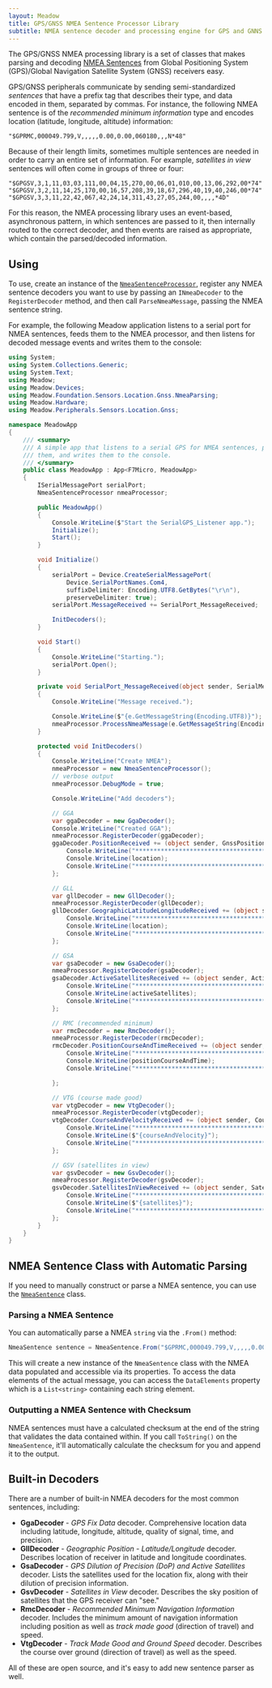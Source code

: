 ```yaml
---
layout: Meadow
title: GPS/GNSS NMEA Sentence Processor Library
subtitle: NMEA sentence decoder and processing engine for GPS and GNNS systems.
---
```


The GPS/GNSS NMEA processing library is a set of classes that makes parsing and decoding [NMEA Sentences](https://gpsd.gitlab.io/gpsd/NMEA.html) from Global Positioning System (GPS)/Global Navigation Satellite System (GNSS) receivers easy.

GPS/GNSS peripherals communicate by sending semi-standardized _sentences_ that have a prefix tag that describes their type, and data encoded in them, separated by commas. For instance, the following NMEA sentence is of the _recommended minimum information_ type and encodes location (latitude, longitude, altitude) information:

```
"$GPRMC,000049.799,V,,,,,0.00,0.00,060180,,,N*48"
```

Because of their length limits, sometimes multiple sentences are needed in order to carry an entire set of information. For example, _satellites in view_ sentences will often come in groups of three or four:

```
"$GPGSV,3,1,11,03,03,111,00,04,15,270,00,06,01,010,00,13,06,292,00*74"
"$GPGSV,3,2,11,14,25,170,00,16,57,208,39,18,67,296,40,19,40,246,00*74"
"$GPGSV,3,3,11,22,42,067,42,24,14,311,43,27,05,244,00,,,,*4D"
```

For this reason, the NMEA processing library uses an event-based, asynchronous pattern, in which sentences are passed to it, then internally routed to the correct decoder, and then events are raised as appropriate, which contain the parsed/decoded information.

## Using

To use, create an instance of the [`NmeaSentenceProcessor`](http://developer.wildernesslabs.co/docs/api/Meadow.Foundation/Meadow.Foundation.Sensors.Location.Gnss.NmeaParsing.NmeaSentenceProcessor.html), register any NMEA sentence decoders you want to use by passing an `INmeaDecoder` to the `RegisterDecoder` method, and then call `ParseNmeaMessage`, passing the NMEA sentence string.

For example, the following Meadow application listens to a serial port for NMEA sentences, feeds them to the NMEA processor, and then listens for decoded message events and writes them to the console:

```csharp
using System;
using System.Collections.Generic;
using System.Text;
using Meadow;
using Meadow.Devices;
using Meadow.Foundation.Sensors.Location.Gnss.NmeaParsing;
using Meadow.Hardware;
using Meadow.Peripherals.Sensors.Location.Gnss;

namespace MeadowApp
{
    /// <summary>
    /// A simple app that listens to a serial GPS for NMEA sentences, parses
    /// them, and writes them to the console.
    /// </summary>
    public class MeadowApp : App<F7Micro, MeadowApp>
    {
        ISerialMessagePort serialPort;
        NmeaSentenceProcessor nmeaProcessor;

        public MeadowApp()
        {
            Console.WriteLine($"Start the SerialGPS_Listener app.");
            Initialize();
            Start();
        }

        void Initialize()
        {
            serialPort = Device.CreateSerialMessagePort(
                Device.SerialPortNames.Com4,
                suffixDelimiter: Encoding.UTF8.GetBytes("\r\n"),
                preserveDelimiter: true);
            serialPort.MessageReceived += SerialPort_MessageReceived;

            InitDecoders();
        }

        void Start()
        {
            Console.WriteLine("Starting.");
            serialPort.Open();
        }

        private void SerialPort_MessageReceived(object sender, SerialMessageData e)
        {
            Console.WriteLine("Message received.");

            Console.WriteLine($"{e.GetMessageString(Encoding.UTF8)}");
            nmeaProcessor.ProcessNmeaMessage(e.GetMessageString(Encoding.UTF8));
        }

        protected void InitDecoders()
        {
            Console.WriteLine("Create NMEA");
            nmeaProcessor = new NmeaSentenceProcessor();
            // verbose output
            nmeaProcessor.DebugMode = true;

            Console.WriteLine("Add decoders");

            // GGA
            var ggaDecoder = new GgaDecoder();
            Console.WriteLine("Created GGA");
            nmeaProcessor.RegisterDecoder(ggaDecoder);
            ggaDecoder.PositionReceived += (object sender, GnssPositionInfo location) => {
                Console.WriteLine("*********************************************");
                Console.WriteLine(location);
                Console.WriteLine("*********************************************");
            };

            // GLL
            var gllDecoder = new GllDecoder();
            nmeaProcessor.RegisterDecoder(gllDecoder);
            gllDecoder.GeographicLatitudeLongitudeReceived += (object sender, GnssPositionInfo location) => {
                Console.WriteLine("*********************************************");
                Console.WriteLine(location);
                Console.WriteLine("*********************************************");
            };

            // GSA
            var gsaDecoder = new GsaDecoder();
            nmeaProcessor.RegisterDecoder(gsaDecoder);
            gsaDecoder.ActiveSatellitesReceived += (object sender, ActiveSatellites activeSatellites) => {
                Console.WriteLine("*********************************************");
                Console.WriteLine(activeSatellites);
                Console.WriteLine("*********************************************");
            };

            // RMC (recommended minimum)
            var rmcDecoder = new RmcDecoder();
            nmeaProcessor.RegisterDecoder(rmcDecoder);
            rmcDecoder.PositionCourseAndTimeReceived += (object sender, GnssPositionInfo positionCourseAndTime) => {
                Console.WriteLine("*********************************************");
                Console.WriteLine(positionCourseAndTime);
                Console.WriteLine("*********************************************");

            };

            // VTG (course made good)
            var vtgDecoder = new VtgDecoder();
            nmeaProcessor.RegisterDecoder(vtgDecoder);
            vtgDecoder.CourseAndVelocityReceived += (object sender, CourseOverGround courseAndVelocity) => {
                Console.WriteLine("*********************************************");
                Console.WriteLine($"{courseAndVelocity}");
                Console.WriteLine("*********************************************");
            };

            // GSV (satellites in view)
            var gsvDecoder = new GsvDecoder();
            nmeaProcessor.RegisterDecoder(gsvDecoder);
            gsvDecoder.SatellitesInViewReceived += (object sender, SatellitesInView satellites) => {
                Console.WriteLine("*********************************************");
                Console.WriteLine($"{satellites}");
                Console.WriteLine("*********************************************");
            };
        }
    }
}
```


## NMEA Sentence Class with Automatic Parsing

If you need to manually construct or parse a NMEA sentence, you can use the [`NmeaSentence`](http://developer.wildernesslabs.co/docs/api/Meadow/Meadow.Peripherals.Sensors.Location.Gnss.NmeaSentence.html) class.

### Parsing a NMEA Sentence

You can automatically parse a NMEA `string` via the `.From()` method:

```csharp
NmeaSentence sentence = NmeaSentence.From("$GPRMC,000049.799,V,,,,,0.00,0.00,060180,,,N*48");
```

This will create a new instance of the `NmeaSentence` class with the NMEA data populated and accessible via its properties. To access the data elements of the actual message, you can access the `DataElements` property which is a  `List<string>` containing each string element.

### Outputting a NMEA Sentence with Checksum

NMEA sentences must have a calculated checksum at the end of the string that validates the data contained within. If you call `ToString()` on the `NmeaSentence`, it'll automatically calculate the checksum for you and append it to the output.

## Built-in Decoders

There are a number of built-in NMEA decoders for the most common sentences, including:

* **GgaDecoder** - _GPS Fix Data_ decoder. Comprehensive location data including latitude, longitude, altitude, quality of signal, time, and precision.
* **GllDecoder** - _Geographic Position - Latitude/Longitude_ decoder. Describes location of receiver in latitude and longitude coordinates.
* **GsaDecoder** - _GPS Dilution of Precision (DoP) and Active Satellites_ decoder. Lists the satellites used for the location fix, along with their dilution of precision information.
* **GsvDecoder** - _Satellites in View_ decoder. Describes the sky position of satellites that the GPS receiver can "see."
* **RmcDecoder** - _Recommended Minimum Navigation Information_ decoder. Includes the minimum amount of navigation information including position as well as _track made good_ (direction of travel) and speed.
* **VtgDecoder** - _Track Made Good and Ground Speed_ decoder. Describes the course over ground (direction of travel) as well as the speed.

All of these are open source, and it's easy to add new sentence parser as well.
